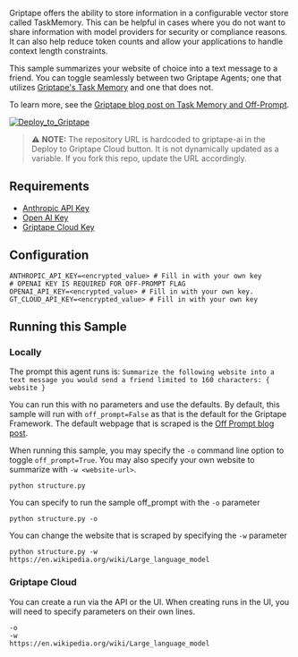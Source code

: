 Griptape offers the ability to store information in a configurable vector store called TaskMemory. This can be helpful in cases where you do not want to share information with model providers for security or compliance reasons. It can also help reduce token counts and allow your applications to handle context length constraints. 

This sample summarizes your website of choice into a text message to a friend. You can toggle seamlessly between two Griptape Agents; one that utilizes [Griptape's Task Memory](https://docs.griptape.ai/latest/griptape-framework/structures/task-memory/) and one that does not. 

To learn more, see the [Griptape blog post on Task Memory and Off-Prompt](https://www.griptape.ai/blog/the-power-of-task-memory-and-off-prompt-tm).

[![Deploy_to_Griptape](https://github.com/griptape-ai/griptape-cloud/assets/2302515/4fd57873-5c93-44a8-8fa3-ac1bf7d73bcc)](https://cloud.griptape.ai/structures/create/griptape_off_prompt)

> ⚠️ **NOTE:** The repository URL is hardcoded to griptape-ai in the Deploy to Griptape Cloud button. It is not dynamically updated as a variable. If you fork this repo, update the URL accordingly. 
> 
## Requirements

- [Anthropic API Key](https://console.anthropic.com/settings/keys)
- [Open AI Key](https://platform.openai.com/api-keys)
- [Griptape Cloud Key](https://cloud.griptape.ai/configuration/api-keys)

## Configuration

```
ANTHROPIC_API_KEY=<encrypted_value> # Fill in with your own key
# OPENAI KEY IS REQUIRED FOR OFF-PROMPT FLAG
OPENAI_API_KEY=<encrypted_value> # Fill in with your own key. 
GT_CLOUD_API_KEY=<encrypted_value> # Fill in with your own key
```

## Running this Sample

### Locally

The prompt this agent runs is: `Summarize the following website into a text message you would send a friend limited to 160 characters: { website }`

You can run this with no parameters and use the defaults. By default, this sample will run with `off_prompt=False` as that is the default for the Griptape Framework. The default webpage that is scraped is the [Off Prompt blog post](https://www.griptape.ai/blog/the-power-of-task-memory-and-off-prompt-tm).

When running this sample, you may specify the `-o` command line option to toggle `off_prompt=True`. You may also specify your own website to summarize with `-w <website-url>`.

```
python structure.py
```

You can specify to run the sample off_prompt with the `-o` parameter
```
python structure.py -o
```

You can change the website that is scraped by specifying the `-w` parameter
```
python structure.py -w https://en.wikipedia.org/wiki/Large_language_model
```

### Griptape Cloud

You can create a run via the API or the UI. When creating runs in the UI, you will need to specify parameters on their own lines.

```
-o
-w
https://en.wikipedia.org/wiki/Large_language_model
```
